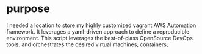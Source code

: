 # purpose   
I needed a location to store my highly customized vagrant AWS Automation framework.  It leverages a yaml-driven approach to define a reproducible environment.  This script leverages the best-of-class OpenSource DevOps tools. and orchestrates the desired virtual machines, containers,  

